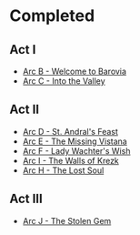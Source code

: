 # Completed
## Act I
- [Arc B - Welcome to Barovia](https://skroxiousdm.github.io/SkroxiousDM/simple-quest/quests/journalentry.dy942buxabf1v2et/journalentry.upv832b9apnhueo1.journalentrypage.ehpcajv8z2xb807c)
- [Arc C - Into the Valley](https://skroxiousdm.github.io/SkroxiousDM/simple-quest/quests/journalentry.dy942buxabf1v2et/journalentry.upv832b9apnhueo1.journalentrypage.vrnefsogaoth3usj)
## Act II
- [Arc D - St. Andral's Feast](https://skroxiousdm.github.io/SkroxiousDM/simple-quest/quests/journalentry.dy942buxabf1v2et/journalentry.upv832b9apnhueo1.journalentrypage.rq328ju4uluj31zn)
- [Arc E - The Missing Vistana](https://skroxiousdm.github.io/SkroxiousDM/simple-quest/quests/journalentry.dy942buxabf1v2et/journalentry.upv832b9apnhueo1.journalentrypage.rohzm0xirfeaqtfo)
- [Arc F - Lady Wachter's Wish](https://skroxiousdm.github.io/SkroxiousDM/simple-quest/quests/journalentry.dy942buxabf1v2et/journalentry.upv832b9apnhueo1.journalentrypage.9om2kwcyoqjeage6)
- [Arc I - The Walls of Krezk](https://skroxiousdm.github.io/SkroxiousDM/simple-quest/quests/journalentry.dy942buxabf1v2et/journalentry.upv832b9apnhueo1.journalentrypage.alubfozddpzk7bri)
- [Arc H - The Lost Soul](https://skroxiousdm.github.io/SkroxiousDM/simple-quest/quests/journalentry.dy942buxabf1v2et/journalentry.upv832b9apnhueo1.journalentrypage.n1jxvx5boeeqyapg)
## Act III
- [Arc J - The Stolen Gem](https://skroxiousdm.github.io/SkroxiousDM/simple-quest/quests/journalentry.dy942buxabf1v2et/journalentry.upv832b9apnhueo1.journalentrypage.sodcf2nezrsfr241)

<!-- This is commented out. 
- [Arc K - The Fallen Abbey](https://skroxiousdm.github.io/SkroxiousDM/simple-quest/quests/journalentry.dy942buxabf1v2et/journalentry.dy942buxabf1v2et.journalentrypage.O39lyr9ytgvhmvmb)
- [Arc M - The Dragon's Manor](https://skroxiousdm.github.io/SkroxiousDM/simple-quest/quests/journalentry.dy942buxabf1v2et/journalentry.dy942buxabf1v2et.journalentrypage.4ink64rcmfhrvxsk)
- [Arc L - The Den of Wolves](https://skroxiousdm.github.io/SkroxiousDM/simple-quest/quests/journalentry.dy942buxabf1v2et/journalentry.dy942buxabf1v2et.journalentrypage.9dtw2n1ykokskdbt)
- [Arc O - Dinner with the Devil](https://skroxiousdm.github.io/SkroxiousDM/simple-quest/quests/journalentry.dy942buxabf1v2et/journalentry.dy942buxabf1v2et.journalentrypage.tq11tgmyzy0kiuqw)
- [Arc P - Ravenloft Heist](https://skroxiousdm.github.io/SkroxiousDM/simple-quest/quests/journalentry.dy942buxabf1v2et/journalentry.dy942buxabf1v2et.journalentrypage.2tqim32vrf7mrbjc)
- [Arc Q - Shining Beacon](https://skroxiousdm.github.io/SkroxiousDM/simple-quest/quests/journalentry.dy942buxabf1v2et/journalentry.dy942buxabf1v2et.journalentrypage.serve6jonmpljf8w)
## Act IV
- [Arc R - Trials of the Mountains](https://skroxiousdm.github.io/SkroxiousDM/simple-quest/quests/journalentry.dy942buxabf1v2et/journalentry.dy942buxabf1v2et.journalentrypage.9kfdexhbsbosazpf)
- [Arc S - A Sword of Sunlight](https://skroxiousdm.github.io/SkroxiousDM/simple-quest/quests/journalentry.dy942buxabf1v2et/journalentry.dy942buxabf1v2et.journalentrypage.7eqkom6krbs4vp7l)
-->







